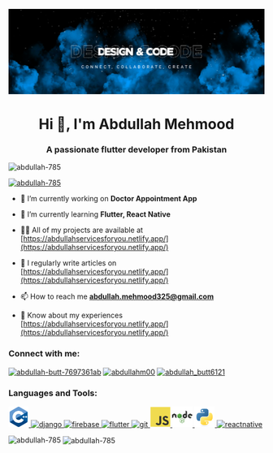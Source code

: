 ![logo](https://github.com/abdullah-785/abdullah-785/blob/main/148280039-301b677b-74e7-49f8-af75-15e7c9253d74.png)
<h1 align="center">Hi 👋, I'm Abdullah Mehmood</h1>
<h3 align="center">A passionate flutter developer from Pakistan</h3>

<p align="left"> <img src="https://komarev.com/ghpvc/?username=abdullah-785&label=Profile%20views&color=0e75b6&style=flat" alt="abdullah-785" /> </p>

<p align="left"> <a href="https://github.com/ryo-ma/github-profile-trophy"><img src="https://github-profile-trophy.vercel.app/?username=abdullah-785" alt="abdullah-785" /></a> </p>

- 🔭 I’m currently working on **Doctor Appointment App**

- 🌱 I’m currently learning **Flutter, React Native**

- 👨‍💻 All of my projects are available at [https://abdullahservicesforyou.netlify.app/](https://abdullahservicesforyou.netlify.app/)

- 📝 I regularly write articles on [https://abdullahservicesforyou.netlify.app/](https://abdullahservicesforyou.netlify.app/)

- 📫 How to reach me **abdullah.mehmood325@gmail.com**

- 📄 Know about my experiences [https://abdullahservicesforyou.netlify.app/](https://abdullahservicesforyou.netlify.app/)

<h3 align="left">Connect with me:</h3>
<p align="left">
<a href="https://linkedin.com/in/abdullah-butt-7697361ab" target="blank"><img align="center" src="https://raw.githubusercontent.com/rahuldkjain/github-profile-readme-generator/master/src/images/icons/Social/linked-in-alt.svg" alt="abdullah-butt-7697361ab" height="30" width="40" /></a>
<a href="https://fb.com/abdullahm00" target="blank"><img align="center" src="https://raw.githubusercontent.com/rahuldkjain/github-profile-readme-generator/master/src/images/icons/Social/facebook.svg" alt="abdullahm00" height="30" width="40" /></a>
<a href="https://instagram.com/abdullah_butt6121" target="blank"><img align="center" src="https://raw.githubusercontent.com/rahuldkjain/github-profile-readme-generator/master/src/images/icons/Social/instagram.svg" alt="abdullah_butt6121" height="30" width="40" /></a>
</p>

<h3 align="left">Languages and Tools:</h3>
<p align="left"> <a href="https://www.w3schools.com/cpp/" target="_blank" rel="noreferrer"> <img src="https://raw.githubusercontent.com/devicons/devicon/master/icons/cplusplus/cplusplus-original.svg" alt="cplusplus" width="40" height="40"/> </a> <a href="https://www.djangoproject.com/" target="_blank" rel="noreferrer"> <img src="https://cdn.worldvectorlogo.com/logos/django.svg" alt="django" width="40" height="40"/> </a> <a href="https://firebase.google.com/" target="_blank" rel="noreferrer"> <img src="https://www.vectorlogo.zone/logos/firebase/firebase-icon.svg" alt="firebase" width="40" height="40"/> </a> <a href="https://flutter.dev" target="_blank" rel="noreferrer"> <img src="https://www.vectorlogo.zone/logos/flutterio/flutterio-icon.svg" alt="flutter" width="40" height="40"/> </a> <a href="https://git-scm.com/" target="_blank" rel="noreferrer"> <img src="https://www.vectorlogo.zone/logos/git-scm/git-scm-icon.svg" alt="git" width="40" height="40"/> </a> <a href="https://developer.mozilla.org/en-US/docs/Web/JavaScript" target="_blank" rel="noreferrer"> <img src="https://raw.githubusercontent.com/devicons/devicon/master/icons/javascript/javascript-original.svg" alt="javascript" width="40" height="40"/> </a> <a href="https://nodejs.org" target="_blank" rel="noreferrer"> <img src="https://raw.githubusercontent.com/devicons/devicon/master/icons/nodejs/nodejs-original-wordmark.svg" alt="nodejs" width="40" height="40"/> </a> <a href="https://www.python.org" target="_blank" rel="noreferrer"> <img src="https://raw.githubusercontent.com/devicons/devicon/master/icons/python/python-original.svg" alt="python" width="40" height="40"/> </a> <a href="https://reactnative.dev/" target="_blank" rel="noreferrer"> <img src="https://reactnative.dev/img/header_logo.svg" alt="reactnative" width="40" height="40"/> </a> </p>

<p><img align="left" src="https://github-readme-stats.vercel.app/api/top-langs?username=abdullah-785&show_icons=true&locale=en&layout=compact" alt="abdullah-785" /></p>

<p>&nbsp;<img align="center" src="https://github-readme-stats.vercel.app/api?username=abdullah-785&show_icons=true&locale=en" alt="abdullah-785" /></p>
